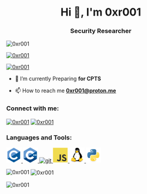 <h1 align="center">Hi 👋, I'm 0xr001</h1>
<h3 align="center">Security Researcher</h3>

<p align="left"> <img src="https://komarev.com/ghpvc/?username=0xr001&label=Profile%20views&color=0e75b6&style=flat" alt="0xr001" /> </p>

<p align="left"> <a href="https://github.com/ryo-ma/github-profile-trophy"><img src="https://github-profile-trophy.vercel.app/?username=0xr001" alt="0xr001" /></a> </p>

<p align="left"> <a href="https://twitter.com/0xr001" target="blank"><img src="https://img.shields.io/twitter/follow/0xr001?logo=twitter&style=for-the-badge" alt="0xr001" /></a> </p>

- 🌱 I’m currently Preparing **for CPTS**

- 📫 How to reach me **0xr001@proton.me**

<h3 align="left">Connect with me:</h3>
<p align="left">
<a href="https://twitter.com/0xr001" target="blank"><img align="center" src="https://raw.githubusercontent.com/rahuldkjain/github-profile-readme-generator/master/src/images/icons/Social/twitter.svg" alt="0xr001" height="30" width="40" /></a>
<a href="https://linkedin.com/in/0xr001" target="blank"><img align="center" src="https://raw.githubusercontent.com/rahuldkjain/github-profile-readme-generator/master/src/images/icons/Social/linked-in-alt.svg" alt="0xr001" height="30" width="40" /></a>
</p>

<h3 align="left">Languages and Tools:</h3>
<p align="left"> <a href="https://www.cprogramming.com/" target="_blank" rel="noreferrer"> <img src="https://raw.githubusercontent.com/devicons/devicon/master/icons/c/c-original.svg" alt="c" width="40" height="40"/> </a> <a href="https://www.w3schools.com/cpp/" target="_blank" rel="noreferrer"> <img src="https://raw.githubusercontent.com/devicons/devicon/master/icons/cplusplus/cplusplus-original.svg" alt="cplusplus" width="40" height="40"/> </a> <a href="https://git-scm.com/" target="_blank" rel="noreferrer"> <img src="https://www.vectorlogo.zone/logos/git-scm/git-scm-icon.svg" alt="git" width="40" height="40"/> </a> <a href="https://developer.mozilla.org/en-US/docs/Web/JavaScript" target="_blank" rel="noreferrer"> <img src="https://raw.githubusercontent.com/devicons/devicon/master/icons/javascript/javascript-original.svg" alt="javascript" width="40" height="40"/> </a> <a href="https://www.linux.org/" target="_blank" rel="noreferrer"> <img src="https://raw.githubusercontent.com/devicons/devicon/master/icons/linux/linux-original.svg" alt="linux" width="40" height="40"/> </a> <a href="https://www.python.org" target="_blank" rel="noreferrer"> <img src="https://raw.githubusercontent.com/devicons/devicon/master/icons/python/python-original.svg" alt="python" width="40" height="40"/> </a> </p>

<p><img align="left" src="https://github-readme-stats.vercel.app/api/top-langs?username=0xr001&show_icons=true&locale=en&layout=compact" alt="0xr001" /></p>

<p>&nbsp;<img align="center" src="https://github-readme-stats.vercel.app/api?username=0xr001&show_icons=true&locale=en" alt="0xr001" /></p>

<p><img align="center" src="https://github-readme-streak-stats.herokuapp.com/?user=0xr001&" alt="0xr001" /></p>

